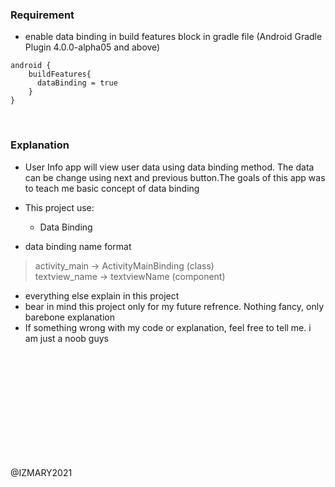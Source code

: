 ### Requirement
- enable data binding in build features block in gradle file
(Android Gradle Plugin 4.0.0-alpha05 and above)

```
android {
    buildFeatures{
      dataBinding = true
    }
}
```
<br>

### Explanation
- User Info app will view user data using data binding method. The data can be change using next and previous button.The goals of this app was to teach me basic concept of data binding

- This project use:
    - Data Binding

- data binding name format 
> activity_main   -> ActivityMainBinding (class) <br>
> textview_name   -> textviewName (component) 

- everything else explain in this project
- bear in mind this project only for my future refrence. Nothing fancy, only barebone explanation
- If something wrong with my code or explanation, feel free to tell me. i am just a noob guys

<br>
<br>
<br>
<br>
<br>
<br>
<br>
<br>
<br>
<br>

@IZMARY2021
